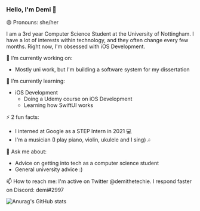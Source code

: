 ### Hello, I'm Demi 👋

😄 Pronouns: she/her

I am a 3rd year Computer Science Student at the University of Nottingham. I have a lot of interests within technology, and they often change every few months. Right now, I'm obsessed with iOS Development.

🔭 I’m currently working on:
- Mostly uni work, but I'm building a software system for my dissertation
 
🌱 I’m currently learning:
- iOS Development
  - Doing a Udemy course on iOS Development
  - Learning how SwiftUI works 
  
⚡ 2 fun facts: 
- I interned at Google as a STEP Intern in 2021 💻
- I'm a musician (I play piano, violin, ukulele and I sing) 🎶
  
💬 Ask me about:
- Advice on getting into tech as a computer science student
- General university advice :)

📫 How to reach me:
I'm active on Twitter @demithetechie. I respond faster on Discord: demi#2997

![Anurag's GitHub stats](https://github-readme-stats.vercel.app/api?username=demithetechie&show_icons=true&theme=cobalt)

<!--
**demiaoshin/demiaoshin** is a ✨ _special_ ✨ repository because its `README.md` (this file) appears on your GitHub profile.

Here are some ideas to get you started:

- 🔭 I’m currently working on ...
- 🌱 I’m currently learning ...
- 👯 I’m looking to collaborate on ...
- 🤔 I’m looking for help with ...
- 💬 Ask me about ...
- 📫 How to reach me: ...
- 😄 Pronouns: ...
- ⚡ Fun fact: ...
-->

